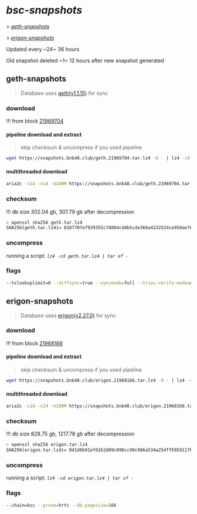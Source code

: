 # *bsc-snapshots*


*\> [geth-snapshots](#geth-snapshots)*

*\> [erigon-snapshots](#erigon-snapshots)*

Updated every ~24~ 36 hours

Old snapshot deleted ~1~ 12 hours after new snapshot generated

## geth-snapshots


> Database uses [geth(v1.1.15)](https://github.com/bnb-chain/bsc/releases/tag/v1.1.15) for sync


### download

<!-- begin_geth -->

!!! from block [21969704](https://bscscan.com/block/21969704)

#### pipeline download and extract
> skip checksum & uncompress if you used pipeline
```bash
wget https://snapshots.bnb48.club/geth.21969704.tar.lz4 -O - | lz4 -cd | tar xf -
```

#### multithreaded download

```bash
aria2c -s14 -x14 -k100M https://snapshots.bnb48.club/geth.21969704.tar.lz4 -o geth.tar.lz4
```


### checksum

!!! db size 302.04 gb, 307.79 gb after decompression
```bash
> openssl sha256 geth.tar.lz4
SHA256(geth.tar.lz4)= 8107707ef939355c78004c48b5cde366a4232524ce958ae76599e5c8b01e2f1b
```

<!-- end_geth -->

### uncompress


running a script: _`lz4 -cd geth.tar.lz4 | tar xf -`_


### flags


```bash
--txlookuplimit=0 --diffsync=true --syncmode=full --tries-verify-mode=none --pruneancient=true --diffblock=5000
```


## erigon-snapshots


> Database uses [erigon(v2.27.0)](https://github.com/ledgerwatch/erigon/releases/tag/v2.27.0) for sync


### download

<!-- begin_erigon -->

!!! from block [21968166](https://bscscan.com/block/21968166)

#### pipeline download and extract
> skip checksum & uncompress if you used pipeline
```bash
wget https://snapshots.bnb48.club/erigon.21968166.tar.lz4 -O - | lz4 -cd | tar xf -
```

#### multithreaded download

```bash
aria2c -s14 -x14 -k100M https://snapshots.bnb48.club/erigon.21968166.tar.lz4 -o erigon.tar.lz4
```


### checksum

!!! db size 828.75 gb, 1217.78 gb after decompression
```bash
> openssl sha256 erigon.tar.lz4
SHA256(erigon.tar.lz4)= 0d1d8b91ef62b2d09c890cc90c986a534a25dff5959117b795558c322eeb9072
```

<!-- end_erigon -->

### uncompress


running a script: _`lz4 -cd erigon.tar.lz4 | tar xf -`_


### flags


```bash
--chain=bsc --prune=hrtc --db.pagesize=16k
```
